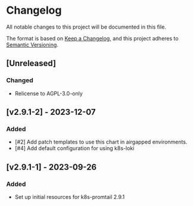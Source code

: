 # Changelog

All notable changes to this project will be documented in this file.

The format is based on [Keep a Changelog](https://keepachangelog.com/en/1.0.0/),
and this project adheres to [Semantic Versioning](https://semver.org/spec/v2.0.0.html).

## [Unreleased]
### Changed
- Relicense to AGPL-3.0-only


## [v2.9.1-2] - 2023-12-07
### Added
- [#2] Add patch templates to use this chart in airgapped environments.
- [#4] Add default configuration for using k8s-loki

## [v2.9.1-1] - 2023-09-26
### Added
- Set up initial resources for k8s-promtail 2.9.1